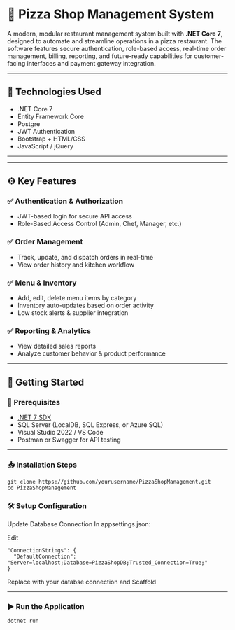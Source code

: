 # 🍕 Pizza Shop Management System

A modern, modular restaurant management system built with **.NET Core 7**, designed to automate and streamline operations in a pizza restaurant. The software features secure authentication, role-based access, real-time order management, billing, reporting, and future-ready capabilities for customer-facing interfaces and payment gateway integration.

---

## 🔧 Technologies Used

- .NET Core 7
- Entity Framework Core
- Postgre
- JWT Authentication
- Bootstrap + HTML/CSS
- JavaScript / jQuery

---

---

## ⚙️ Key Features

### ✅ Authentication & Authorization
- JWT-based login for secure API access
- Role-Based Access Control (Admin, Chef, Manager, etc.)

### ✅ Order Management
- Track, update, and dispatch orders in real-time
- View order history and kitchen workflow

### ✅ Menu & Inventory
- Add, edit, delete menu items by category
- Inventory auto-updates based on order activity
- Low stock alerts & supplier integration


### ✅ Reporting & Analytics
- View detailed sales reports
- Analyze customer behavior & product performance

---

## 🚀 Getting Started

### 🔑 Prerequisites

- [.NET 7 SDK](https://dotnet.microsoft.com/en-us/download/dotnet/7.0)
- SQL Server (LocalDB, SQL Express, or Azure SQL)
- Visual Studio 2022 / VS Code
- Postman or Swagger for API testing

---

### 📥 Installation Steps

```
git clone https://github.com/yourusername/PizzaShopManagement.git
cd PizzaShopManagement
```

### 🛠️ Setup Configuration
Update Database Connection
In appsettings.json:

Edit
```
"ConnectionStrings": {
  "DefaultConnection": "Server=localhost;Database=PizzaShopDB;Trusted_Connection=True;"
}
```
Replace with your databse connection and Scaffold 

---
### ▶️ Run the Application
```
dotnet run
```
